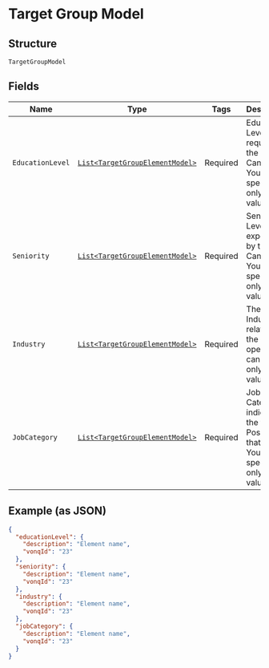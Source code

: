 
# Target Group Model

## Structure

`TargetGroupModel`

## Fields

| Name | Type | Tags | Description | Getter | Setter |
|  --- | --- | --- | --- | --- | --- |
| `EducationLevel` | [`List<TargetGroupElementModel>`](../../doc/models/target-group-element-model.md) | Required | Education Level required by the Candidate. You can specify only one value. | List<TargetGroupElementModel> getEducationLevel() | setEducationLevel(List<TargetGroupElementModel> educationLevel) |
| `Seniority` | [`List<TargetGroupElementModel>`](../../doc/models/target-group-element-model.md) | Required | Seniority Level expected by the Candidate. You can specify only one value. | List<TargetGroupElementModel> getSeniority() | setSeniority(List<TargetGroupElementModel> seniority) |
| `Industry` | [`List<TargetGroupElementModel>`](../../doc/models/target-group-element-model.md) | Required | The Industry related to the Position open. You can specify only one value. | List<TargetGroupElementModel> getIndustry() | setIndustry(List<TargetGroupElementModel> industry) |
| `JobCategory` | [`List<TargetGroupElementModel>`](../../doc/models/target-group-element-model.md) | Required | Job Category indicates the type of Position that's open. You can specify only one value. | List<TargetGroupElementModel> getJobCategory() | setJobCategory(List<TargetGroupElementModel> jobCategory) |

## Example (as JSON)

```json
{
  "educationLevel": {
    "description": "Element name",
    "vonqId": "23"
  },
  "seniority": {
    "description": "Element name",
    "vonqId": "23"
  },
  "industry": {
    "description": "Element name",
    "vonqId": "23"
  },
  "jobCategory": {
    "description": "Element name",
    "vonqId": "23"
  }
}
```

